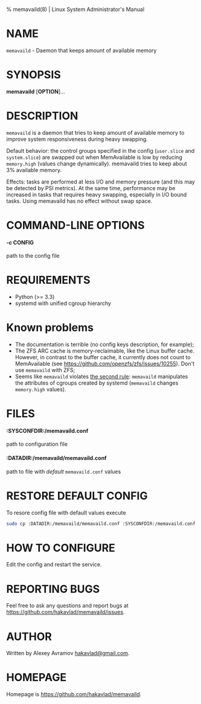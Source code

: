 % memavaild(8) | Linux System Administrator's Manual

# NAME
`memavaild` - Daemon that keeps amount of available memory

# SYNOPSIS
**memavaild** [**OPTION**]...

# DESCRIPTION
`memavaild` is a daemon that tries to keep amount of available memory to improve system responsiveness during heavy swapping.

Default behavior: the control groups specified in the config (`user.slice` and `system.slice`) are swapped out when MemAvailable is low by reducing `memory.high` (values change dynamically). memavaild tries to keep about 3% available memory.

Effects: tasks are performed at less I/O and memory pressure (and this may be detected by PSI metrics). At the same time, performance may be increased in tasks that requires heavy swapping, especially in I/O bound tasks. Using memavaild has no effect without swap space.

# COMMAND-LINE OPTIONS

#### -c CONFIG
path to the config file

# REQUIREMENTS
- Python (>= 3.3)
- systemd with unified cgroup hierarchy

# Known problems
- The documentation is terrible (no config keys description, for example);
- The ZFS ARC cache is memory-reclaimable, like the Linux buffer cache. However, in contrast to the buffer cache, it currently does not count to MemAvailable (see <https://github.com/openzfs/zfs/issues/10255>). Don't use `memavaild` with ZFS;
- Seems like `memavaild` violates [the second rule](https://systemd.io/CGROUP_DELEGATION/): `memavaild` manipulates the attributes of cgroups created by systemd (`memavaild` changes `memory.high` values).

# FILES

#### :SYSCONFDIR:/memavaild.conf
path to configuration file

#### :DATADIR:/memavaild/memavaild.conf
path to file with *default* `memavaild.conf` values

# RESTORE DEFAULT CONFIG
To resore config file with default values execute
```bash
sudo cp :DATADIR:/memavaild/memavaild.conf :SYSCONFDIR:/memavaild.conf
```

# HOW TO CONFIGURE
Edit the config and restart the service.

# REPORTING BUGS
Feel free to ask any questions and report bugs at <https://github.com/hakavlad/memavaild/issues>.

# AUTHOR
Written by Alexey Avramov <hakavlad@gmail.com>.

# HOMEPAGE
Homepage is <https://github.com/hakavlad/memavaild>.
